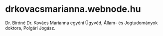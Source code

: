 # drkovacsmarianna.webnode.hu
Dr. Bíróné Dr. Kovács Marianna egyéni Ügyvéd, Állam- és Jogtudományok doktora, Polgári Jogász.
